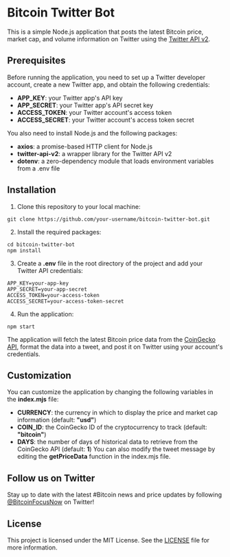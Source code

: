 # Bitcoin Twitter Bot

This is a simple Node.js application that posts the latest Bitcoin price, market cap, and volume information on Twitter using the [Twitter API v2](https://developer.twitter.com/en/docs/twitter-api).

## Prerequisites

Before running the application, you need to set up a Twitter developer account, create a new Twitter app, and obtain the following credentials:

- **APP_KEY**: your Twitter app's API key
- **APP_SECRET**: your Twitter app's API secret key
- **ACCESS_TOKEN**: your Twitter account's access token
- **ACCESS_SECRET**: your Twitter account's access token secret

You also need to install Node.js and the following packages:

- **axios**: a promise-based HTTP client for Node.js
- **twitter-api-v2**: a wrapper library for the Twitter API v2
- **dotenv**: a zero-dependency module that loads environment variables from a .env file

## Installation

1. Clone this repository to your local machine:

```
git clone https://github.com/your-username/bitcoin-twitter-bot.git
```

2. Install the required packages:

```
cd bitcoin-twitter-bot
npm install
```

3. Create a **.env** file in the root directory of the project and add your Twitter API credentials:

```
APP_KEY=your-app-key
APP_SECRET=your-app-secret
ACCESS_TOKEN=your-access-token
ACCESS_SECRET=your-access-token-secret
```

4. Run the application:

```
npm start
```

The application will fetch the latest Bitcoin price data from the [CoinGecko API](https://www.coingecko.com/api/documentations/v3), format the data into a tweet, and post it on Twitter using your account's credentials.

## Customization

You can customize the application by changing the following variables in the **index.mjs** file:

- **CURRENCY**: the currency in which to display the price and market cap information (default: **"usd"**)
- **COIN_ID**: the CoinGecko ID of the cryptocurrency to track (default: **"bitcoin"**)
- **DAYS**: the number of days of historical data to retrieve from the CoinGecko API (default: **1**)
  You can also modify the tweet message by editing the **getPriceData** function in the index.mjs file.

## Follow us on Twitter

Stay up to date with the latest #Bitcoin news and price updates by following [@BitcoinFocusNow](https://twitter.com/BitcoinFocusNow) on Twitter!

## License

This project is licensed under the MIT License. See the [LICENSE](https://opensource.org/license/mit/) file for more information.
